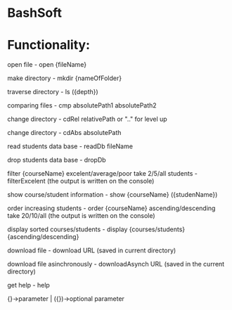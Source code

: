 # BashSoft
# Functionality:

open file - open {fileName}

make directory - mkdir {nameOfFolder}

traverse directory - ls ({depth})

comparing files - cmp absolutePath1 absolutePath2

change directory - cdRel relativePath or ".." for level up

change directory - cdAbs absolutePath

read students data base - readDb fileName

drop students data base - dropDb

filter {courseName} excelent/average/poor  take 2/5/all students - filterExcelent (the output is written on the console)

show course/student information - show {courseName} ({studenName})

order increasing students - order {courseName} ascending/descending take 20/10/all (the output is written on the console)

display sorted courses/students - display {courses/students} {ascending/descending}

download file - download URL (saved in current directory)

download file asinchronously - downloadAsynch URL (saved in the current directory)

get help - help

{}->parameter | ({})->optional parameter

